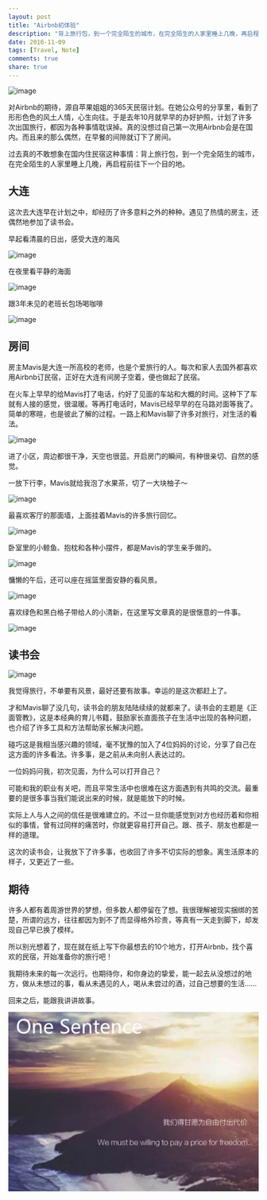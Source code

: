 ```yaml
---
layout: post
title: "Airbnb初体验"
description: "背上旅行包，到一个完全陌生的城市，在完全陌生的人家里睡上几晚，再启程前往下一个目的地。"
date: 2016-11-09
tags: [Travel, Note]
comments: true
share: true
---
```

![image](/images/Scenery/Dalian/WechatIMG40.png)

对Airbnb的期待，源自苹果姐姐的365天民宿计划。在她公众号的分享里，看到了形形色色的风土人情，心生向往。于是去年10月就早早的办好护照，计划了许多次出国旅行，都因为各种事情耽误掉。真的没想过自己第一次用Airbnb会是在国内。而且来的那么偶然，在早餐的间隙就订下了房间。

过去真的不敢想象在国内住民宿这种事情：背上旅行包，到一个完全陌生的城市，在完全陌生的人家里睡上几晚，再启程前往下一个目的地。


## 大连

这次去大连早在计划之中，却经历了许多意料之外的种种。遇见了热情的房主，还偶然地参加了读书会。

早起看清晨的日出，感受大连的海风

![image](/images/Scenery/Dalian/IMG_3178.png)


在夜里看平静的海面

![image](/images/Scenery/Dalian/IMG_3182.png)


跟3年未见的老班长包场喝咖啡

![image](/images/Scenery/Dalian/IMG_3190.png)


## 房间

房主Mavis是大连一所高校的老师，也是个爱旅行的人。每次和家人去国外都喜欢用Airbnb订民宿，正好在大连有间房子空着，便也做起了民宿。

在火车上早早的给Mavis打了电话，约好了见面的车站和大概的时间。这种下了车就有人接的感觉，很温暖。等再打电话时，Mavis已经早早的在马路对面等我了。简单的寒暄，也是彼此了解的过程。一路上和Mavis聊了许多对旅行，对生活的看法。

![image](/images/Scenery/Dalian/WechatIMG44.png)

进了小区，周边都很干净，天空也很蓝。开启房门的瞬间，有种很亲切、自然的感觉。

一放下行李，Mavis就给我泡了水果茶，切了一大块柚子～

![image](/images/Scenery/Dalian/IMG_3166.png)


最喜欢客厅的那面墙，上面挂着Mavis的许多旅行回忆。

![image](/images/Scenery/Dalian/WechatIMG36.png)


卧室里的小鲸鱼、抱枕和各种小摆件，都是Mavis的学生亲手做的。

![image](/images/Scenery/Dalian/WechatIMG43.png)


慵懒的午后，还可以座在摇篮里面安静的看风景。

![image](/images/Scenery/Dalian/WechatIMG43.png)


喜欢绿色和黑白格子带给人的小清新，在这里写文章真的是很惬意的一件事。

![image](/images/Scenery/Dalian/WechatIMG33.png)



## 读书会

![image](/images/Scenery/Dalian/IMG_3187.png)

我觉得旅行，不单要有风景，最好还要有故事。幸运的是这次都赶上了。

才和Mavis聊了没几句，读书会的朋友陆陆续续的就都来了。读书会的主题是《正面管教》，这是本经典的育儿书籍，鼓励家长直面孩子在生活中出现的各种问题，也介绍了许多工具和方法帮助家长解决问题。

碰巧这是我相当感兴趣的领域，毫不犹豫的加入了4位妈妈的讨论，分享了自己在这方面的许多看法。许多事，是之前从未向别人表达过的。

一位妈妈问我，初次见面，为什么可以打开自己？

可能和我的职业有关吧，而且平常生活中也很难在这方面遇到有共鸣的交流。最重要的是很多事当我们能说出来的时候，就是能放下的时候。

实际上人与人之间的信任是很难建立的。不过一旦你能感觉到对方也经历着和你相似的事情，曾有过同样的痛苦时，你就更容易打开自己。跟、孩子、朋友也都是一样的道理。

这次的读书会，让我放下了许多事，也收回了许多不切实际的想象。离生活原本的样子，又更近了一些。




## 期待

许多人都有着周游世界的梦想，但多数人都停留在了想。我很理解被现实捆绑的苦楚，所谓的远方，往往都因为到不了而显得格外珍贵，等真有一天走到脚下，却发现自己早已换了模样。

所以别光想着了，现在就在纸上写下你最想去的10个地方，打开Airbnb，找个喜欢的民宿，开始准备你的旅行吧！

我期待未来的每一次远行。也期待你，和你身边的挚爱，能一起去从没想过的地方，做从未想过的事，看从未遇见的人，喝从未尝过的酒，过自己想要的生活……

回来之后，能跟我讲讲故事。

![image](/images/Scenery/Dalian/Snip20161109.png)
